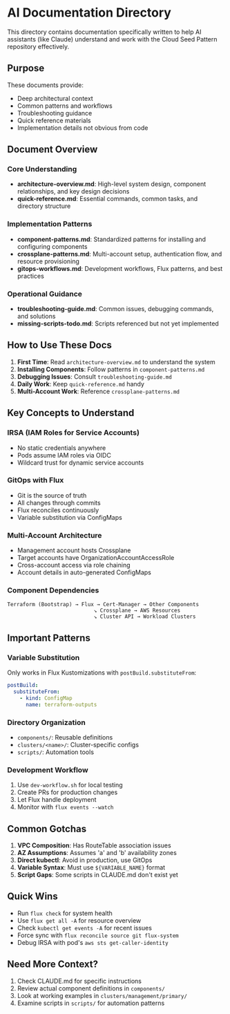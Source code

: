# AI Documentation Directory

This directory contains documentation specifically written to help AI assistants (like Claude) understand and work with the Cloud Seed Pattern repository effectively.

## Purpose

These documents provide:
- Deep architectural context
- Common patterns and workflows  
- Troubleshooting guidance
- Quick reference materials
- Implementation details not obvious from code

## Document Overview

### Core Understanding
- **architecture-overview.md**: High-level system design, component relationships, and key design decisions
- **quick-reference.md**: Essential commands, common tasks, and directory structure

### Implementation Patterns
- **component-patterns.md**: Standardized patterns for installing and configuring components
- **crossplane-patterns.md**: Multi-account setup, authentication flow, and resource provisioning
- **gitops-workflows.md**: Development workflows, Flux patterns, and best practices

### Operational Guidance
- **troubleshooting-guide.md**: Common issues, debugging commands, and solutions
- **missing-scripts-todo.md**: Scripts referenced but not yet implemented

## How to Use These Docs

1. **First Time**: Read `architecture-overview.md` to understand the system
2. **Installing Components**: Follow patterns in `component-patterns.md`
3. **Debugging Issues**: Consult `troubleshooting-guide.md`
4. **Daily Work**: Keep `quick-reference.md` handy
5. **Multi-Account Work**: Reference `crossplane-patterns.md`

## Key Concepts to Understand

### IRSA (IAM Roles for Service Accounts)
- No static credentials anywhere
- Pods assume IAM roles via OIDC
- Wildcard trust for dynamic service accounts

### GitOps with Flux
- Git is the source of truth
- All changes through commits
- Flux reconciles continuously
- Variable substitution via ConfigMaps

### Multi-Account Architecture
- Management account hosts Crossplane
- Target accounts have OrganizationAccountAccessRole
- Cross-account access via role chaining
- Account details in auto-generated ConfigMaps

### Component Dependencies
```
Terraform (Bootstrap) → Flux → Cert-Manager → Other Components
                            ↘ Crossplane → AWS Resources
                            ↘ Cluster API → Workload Clusters
```

## Important Patterns

### Variable Substitution
Only works in Flux Kustomizations with `postBuild.substituteFrom`:
```yaml
postBuild:
  substituteFrom:
    - kind: ConfigMap
      name: terraform-outputs
```

### Directory Organization
- `components/`: Reusable definitions
- `clusters/<name>/`: Cluster-specific configs
- `scripts/`: Automation tools

### Development Workflow
1. Use `dev-workflow.sh` for local testing
2. Create PRs for production changes
3. Let Flux handle deployment
4. Monitor with `flux events --watch`

## Common Gotchas

1. **VPC Composition**: Has RouteTable association issues
2. **AZ Assumptions**: Assumes 'a' and 'b' availability zones
3. **Direct kubectl**: Avoid in production, use GitOps
4. **Variable Syntax**: Must use `${VARIABLE_NAME}` format
5. **Script Gaps**: Some scripts in CLAUDE.md don't exist yet

## Quick Wins

- Run `flux check` for system health
- Use `flux get all -A` for resource overview
- Check `kubectl get events -A` for recent issues
- Force sync with `flux reconcile source git flux-system`
- Debug IRSA with pod's `aws sts get-caller-identity`

## Need More Context?

1. Check CLAUDE.md for specific instructions
2. Review actual component definitions in `components/`
3. Look at working examples in `clusters/management/primary/`
4. Examine scripts in `scripts/` for automation patterns